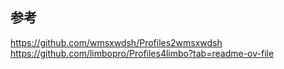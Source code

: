 ## 参考
https://github.com/wmsxwdsh/Profiles2wmsxwdsh
https://github.com/limbopro/Profiles4limbo?tab=readme-ov-file